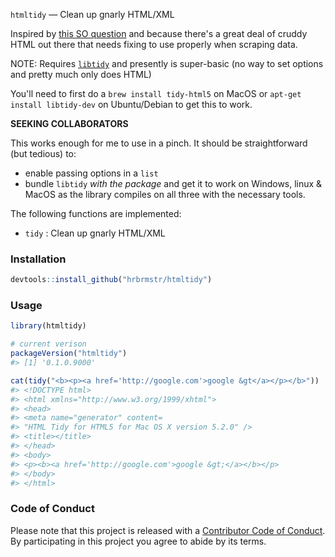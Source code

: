 
<!-- README.md is generated from README.Rmd. Please edit that file -->
`htmltidy` — Clean up gnarly HTML/XML

Inspired by [this SO question](http://stackoverflow.com/questions/37061873/identify-a-weblink-in-bold-in-r) and because there's a great deal of cruddy HTML out there that needs fixing to use properly when scraping data.

NOTE: Requires [`libtidy`](http://www.html-tidy.org/) and presently is super-basic (no way to set options and pretty much only does HTML)

You'll need to first do a `brew install tidy-html5` on MacOS or `apt-get install libtidy-dev` on Ubuntu/Debian to get this to work.

**SEEKING COLLABORATORS**

This works enough for me to use in a pinch. It should be straightforward (but tedious) to:

-   enable passing options in a `list`
-   bundle `libtidy` *with the package* and get it to work on Windows, linux & MacOS as the library compiles on all three with the necessary tools.

The following functions are implemented:

-   `tidy` : Clean up gnarly HTML/XML

### Installation

``` r
devtools::install_github("hrbrmstr/htmltidy")
```

### Usage

``` r
library(htmltidy)

# current verison
packageVersion("htmltidy")
#> [1] '0.1.0.9000'

cat(tidy("<b><p><a href='http://google.com'>google &gt</a></p></b>"))
#> <!DOCTYPE html>
#> <html xmlns="http://www.w3.org/1999/xhtml">
#> <head>
#> <meta name="generator" content=
#> "HTML Tidy for HTML5 for Mac OS X version 5.2.0" />
#> <title></title>
#> </head>
#> <body>
#> <p><b><a href='http://google.com'>google &gt;</a></b></p>
#> </body>
#> </html>
```

### Code of Conduct

Please note that this project is released with a [Contributor Code of Conduct](CONDUCT.md). By participating in this project you agree to abide by its terms.
